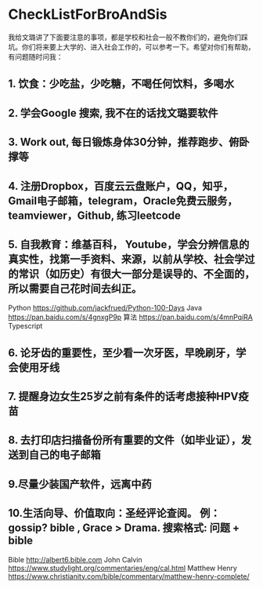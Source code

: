 # CheckListForBroAndSis

我给文璐讲了下面要注意的事项，都是学校和社会一般不教你们的，避免你们踩坑。你们将来要上大学的、进入社会工作的，可以参考一下。希望对你们有帮助，有问题随时问我：

## 1. 饮食：少吃盐，少吃糖，不喝任何饮料，多喝水

## 2. 学会Google 搜索, 我不在的话找文璐要软件

## 3. Work out, 每日锻炼身体30分钟，推荐跑步、俯卧撑等 
## 4. 注册Dropbox，百度云云盘账户，QQ，知乎，Gmail电子邮箱，telegram，Oracle免费云服务，teamviewer，Github, 练习leetcode
 
## 5. 自我教育：维基百科， Youtube，学会分辨信息的真实性，找第一手资料、来源，以前从学校、社会学过的常识（如历史）有很大一部分是误导的、不全面的，所以需要自己花时间去纠正。

Python https://github.com/jackfrued/Python-100-Days
Java
https://pan.baidu.com/s/4gnxgP9p
算法 https://pan.baidu.com/s/4mnPqiRA
Typescript


## 6. 论牙齿的重要性，至少看一次牙医，早晚刷牙，学会使用牙线 
## 7. 提醒身边女生25岁之前有条件的话考虑接种HPV疫苗 
## 8. 去打印店扫描备份所有重要的文件（如毕业证），发送到自己的电子邮箱 
## 9.尽量少装国产软件，远离中药  
## 10.生活向导、价值取向：圣经评论查阅。 例：gossip? bible , Grace > Drama. 搜索格式: 问题 + bible
Bible http://albert6.bible.com
John Calvin
https://www.studylight.org/commentaries/eng/cal.html
Matthew Henry
https://www.christianity.com/bible/commentary/matthew-henry-complete/
